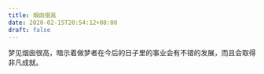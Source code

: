 ```yaml
---
title: 烟囱很高
date: 2020-02-15T20:54:12+08:00
draft: false
---
```


梦见烟囱很高，暗示着做梦者在今后的日子里的事业会有不错的发展，而且会取得非凡成就。<br>
